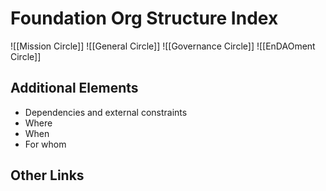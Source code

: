 # Foundation Org Structure Index

![[Mission Circle]]
![[General Circle]]
![[Governance Circle]]
![[EnDAOment Circle]]


## Additional Elements
- Dependencies and external constraints
- Where
- When
- For whom

## Other Links

